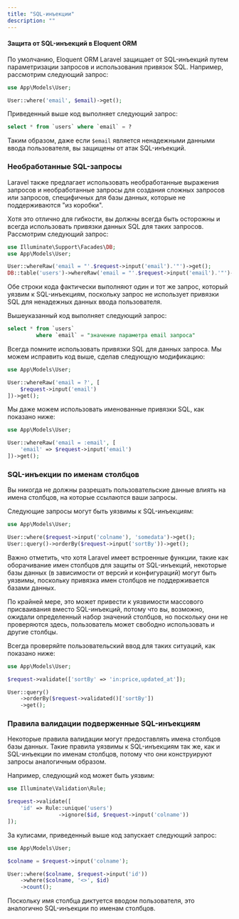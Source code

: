 ```yaml
---
title: "SQL-инъекции"
description: ""
---
```


#### Защита от SQL-инъекций в Eloquent ORM

По умолчанию, Eloquent ORM Laravel защищает от SQL-инъекций путем параметризации запросов и использования привязок SQL. Например, рассмотрим следующий запрос:

```php
use App\Models\User;

User::where('email', $email)->get();
```

Приведенный выше код выполняет следующий запрос:

```sql
select * from `users` where `email` = ?
```

Таким образом, даже если `$email` является ненадежными данными ввода пользователя, вы защищены от атак SQL-инъекций.

### Необработанные SQL-запросы

Laravel также предлагает использовать необработанные выражения запросов и необработанные запросы для создания сложных запросов или запросов, специфичных для базы данных, которые не поддерживаются "из коробки".

Хотя это отлично для гибкости, вы должны всегда быть осторожны и всегда использовать привязки данных SQL для таких запросов. Рассмотрим следующий запрос:

```php
use Illuminate\Support\Facades\DB;
use App\Models\User;

User::whereRaw('email = "'.$request->input('email').'"')->get();
DB::table('users')->whereRaw('email = "'.$request->input('email').'"')->get();
```

Обе строки кода фактически выполняют один и тот же запрос, который уязвим к SQL-инъекциям, поскольку запрос не использует привязки SQL для ненадежных данных ввода пользователя.

Вышеуказанный код выполняет следующий запрос:

```sql
select * from `users` 
         where `email` = "значение параметра email запроса"
```

Всегда помните использовать привязки SQL для данных запроса. Мы можем исправить код выше, сделав следующую модификацию:

```php
use App\Models\User;

User::whereRaw('email = ?', [
    $request->input('email')
])->get();
```

Мы даже можем использовать именованные привязки SQL, как показано ниже:

```php
use App\Models\User;

User::whereRaw('email = :email', [
    'email' => $request->input('email')
])->get();
```

### SQL-инъекции по именам столбцов

Вы никогда не должны разрешать пользовательские данные влиять на имена столбцов, на которые ссылаются ваши запросы.

Следующие запросы могут быть уязвимы к SQL-инъекциям:

```php
use App\Models\User;

User::where($request->input('colname'), 'somedata')->get();
User::query()->orderBy($request->input('sortBy'))->get();
```

Важно отметить, что хотя Laravel имеет встроенные функции, такие как оборачивание имен столбцов для защиты от SQL-инъекций, некоторые базы данных (в зависимости от версий и конфигураций) могут быть уязвимы, поскольку привязка имен столбцов не поддерживается базами данных.

По крайней мере, это может привести к уязвимости массового присваивания вместо SQL-инъекций, потому что вы, возможно, ожидали определенный набор значений столбцов, но поскольку они не проверяются здесь, пользователь может свободно использовать и другие столбцы.

Всегда проверяйте пользовательский ввод для таких ситуаций, как показано ниже:

```php
use App\Models\User;

$request->validate(['sortBy' => 'in:price,updated_at']);

User::query()
    ->orderBy($request->validated()['sortBy'])
    ->get();
```

### Правила валидации подверженные SQL-инъекциям

Некоторые правила валидации могут предоставлять имена столбцов базы данных. Такие правила уязвимы к SQL-инъекциям так же, как и SQL-инъекции по именам столбцов, потому что они конструируют запросы аналогичным образом.

Например, следующий код может быть уязвим:

```php
use Illuminate\Validation\Rule;

$request->validate([
    'id' => Rule::unique('users')
                ->ignore($id, $request->input('colname'))
]);
```

За кулисами, приведенный выше код запускает следующий запрос:

```php
use App\Models\User;

$colname = $request->input('colname');

User::where($colname, $request->input('id'))
    ->where($colname, '<>', $id)
    ->count();
```

Поскольку имя столбца диктуется вводом пользователя, это аналогично SQL-инъекции по именам столбцов.
